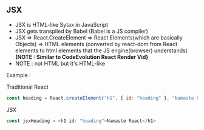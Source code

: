 ## JSX

- JSX is HTML-like Sytax in JavaScript
- JSX gets transpiled by Babel (Babel is a JS compiler)
- JSX => React.CreateElement => React Elements(which are basically Objects) => HTML elements (converted by react-dom from React elements to html elements that the JS engine(browser) understands) **(NOTE : Similar to CodeEvolution React Render Vid)**
- NOTE : not HTML but it's HTML-like

Example :

Traditional React 

```javascript
const heading = React.createElement("h1", { id: "heading" }, "Namaste React");
```

JSX 
```javascript
const jsxHeading = <h1 id: "heading">Namaste React</h1>
```
